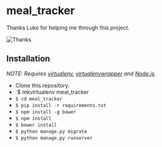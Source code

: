 # meal_tracker

Thanks Luko for helping me through this project.

![Thanks](https://growingyoungereachday.files.wordpress.com/2011/05/thanks.jpg)

## Installation

*NOTE: Requires [virtualenv](http://virtualenv.readthedocs.org/en/latest/),
[virtualenvwrapper](http://virtualenvwrapper.readthedocs.org/en/latest/) and
[Node.js](http://nodejs.org/).*

* Clone this repository.
* `$ mkvirtualenv meal_tracker
* `$ cd meal_tracker`
* `$ pip install -r requirements.txt`
* `$ npm install -g bower`
* `$ npm install`
* `$ bower install`
* `$ python manage.py migrate`
* `$ python manage.py runserver`
